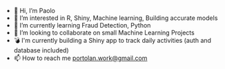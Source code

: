 - 👋 Hi, I’m Paolo
- 👀 I’m interested in R, Shiny, Machine learning, Building accurate models
- 🌱 I’m currently learning Fraud Detection, Python
- 💞️ I’m looking to collaborate on small Machine Learning Projects
- 💣 I'm currently building a Shiny app to track daily activities (auth and database included)
- 📫 How to reach me portolan.work@gmail.com

<!---
portolan75/portolan75 is a ✨ special ✨ repository because its `README.md` (this file) appears on your GitHub profile.
You can click the Preview link to take a look at your changes.
--->
